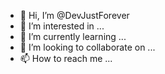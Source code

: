 - 👋 Hi, I’m @DevJustForever
- 👀 I’m interested in ...
- 🌱 I’m currently learning ...
- 💞️ I’m looking to collaborate on ...
- 📫 How to reach me ...
